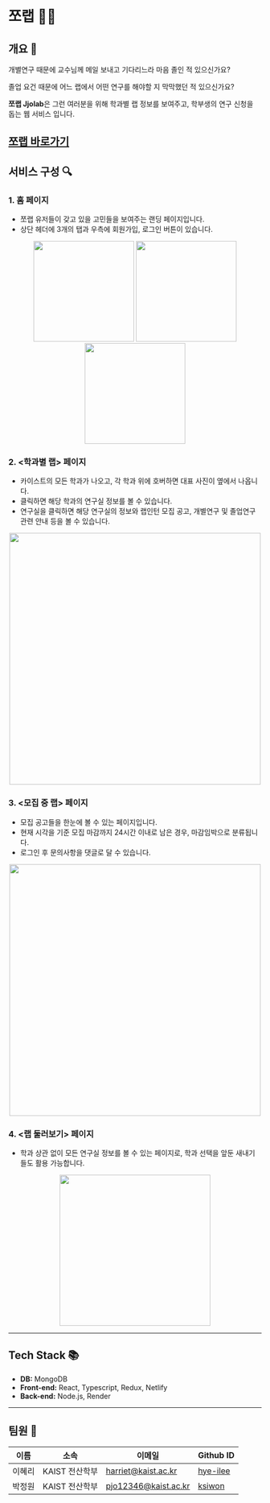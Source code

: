 # 쪼랩 👨‍🔬

## 개요 📝
개별연구 때문에 교수님께 메일 보내고 기다리느라 마음 졸인 적 있으신가요?

졸업 요건 때문에 어느 랩에서 어떤 연구를 해야할 지 막막했던 적 있으신가요?

**쪼랩 Jjolab**은 그런 여러분을 위해 학과별 랩 정보를 보여주고, 학부생의 연구 신청을 돕는 웹 서비스 입니다.

[쪼랩 바로가기](jjolab.shop)
---

## 서비스 구성 🔍

### 1. **홈 페이지**
- 쪼랩 유저들이 갖고 있을 고민들을 보여주는 랜딩 페이지입니다.
- 상단 헤더에 3개의 탭과 우측에 회원가입, 로그인 버튼이 있습니다.

<p align="center">
  <img src="https://github.com/user-attachments/assets/2138d41d-7a40-4c95-aa1b-2494a0297beb" width="200">
  <img src="https://github.com/user-attachments/assets/f3163656-d1eb-4b9e-880b-a7c0fc28bed7" width="200">
  <img src="https://github.com/user-attachments/assets/7efb1815-7f52-426d-8202-a6a9f1643213" width="200">
</p>

### 2. **<학과별 랩> 페이지**
- 카이스트의 모든 학과가 나오고, 각 학과 위에 호버하면 대표 사진이 옆에서 나옵니다.
- 클릭하면 해당 학과의 연구실 정보를 볼 수 있습니다.
- 연구실을 클릭하면 해당 연구실의 정보와 랩인턴 모집 공고, 개별연구 및 졸업연구 관련 안내 등을 볼 수 있습니다.
<p align="center">
    <img src="https://github.com/user-attachments/assets/1e5d342b-50dc-4f5c-b1f3-ca37436db142" width="500">
</p>

### 3. **<모집 중 랩> 페이지**
- 모집 공고들을 한눈에 볼 수 있는 페이지입니다.
- 현재 시각을 기준 모집 마감까지 24시간 이내로 남은 경우, 마감임박으로 분류됩니다.
- 로그인 후 문의사항을 댓글로 달 수 있습니다.
<p align="center">
  <img src="https://github.com/user-attachments/assets/76def052-5b63-43c0-beed-0daca5ed398f" width="500">
</p>

### 4. **<랩 둘러보기> 페이지**
- 학과 상관 없이 모든 연구실 정보를 볼 수 있는 페이지로, 학과 선택을 앞둔 새내기들도 활용 가능합니다.
<p align="center">
    <img src="https://github.com/user-attachments/assets/26100c91-b090-46fd-b86c-af1f2f895aa0" width="300">
</p>

---

## Tech Stack 📚
- **DB:** MongoDB
- **Front-end:** React, Typescript, Redux, Netlify
- **Back-end:** Node.js, Render
---

## 팀원 👥

| 이름   | 소속             | 이메일                  | Github ID                               | 
|------|----------------|----------------------|-----------------------------------------|
| 이혜리  | KAIST 전산학부  | harriet@kaist.ac.kr  | [hye-ilee](https://github.com/hye-ilee) | 
| 박정원  | KAIST 전산학부  | pjo12346@kaist.ac.kr | [ksiwon](https://github.com/ksiwon) | 

<br>
